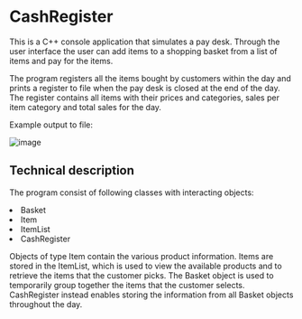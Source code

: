 # CashRegister

This is a C++ console application that simulates a pay desk. 
Through the user interface the user can add items to a shopping basket 
from a list of items and pay for the items. 

The program registers all the items bought by customers
within the day and prints a register to file when the pay desk is closed
at the end of the day. The register contains all items with their prices
and categories, sales per item category and total sales for the day.

Example output to file:

![image](https://user-images.githubusercontent.com/92683177/141276579-c199a598-2436-41ec-b140-a811119dc8ad.png)


## Technical description

The program consist of following classes with interacting objects:
<li> Basket
<li> Item
<li> ItemList
<li> CashRegister

Objects of type Item contain the various product information. Items are stored in the ItemList, 
which is used to view the available products and to retrieve the items that the customer picks.
The Basket object is used to temporarily group together the items that the customer selects.
CashRegister instead enables storing the information from all Basket objects throughout the day.
